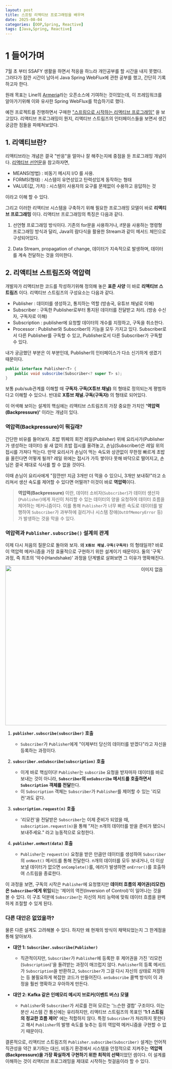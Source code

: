 ```yaml
---
layout: post
title: 스프링 리액티브 프로그래밍을 배우며
date: 2025-08-04
categories: [OOP,Spring, Reactive]
tags: [Java,Spring, Reactive]
---
```


# 1 들어가며

7월 초 부터 SSAFY 생활을 하면서 적응을 하느라 개인공부를 할 시간을 내지 못했다. 그러다가 잠깐 시간이 남아서 Java Spring WebFlux에 관한 공부를 했고, 간단히 기록하고자 한다. 

원래 목표는 Line의 [Armeria](https://armeria.dev/)라는 오픈소스에 기여하는 것이었는데, 이 프레임워크를 알아가기위해 이와 유사한 Spring WebFlux를 학습하기로 했다. 

예전 프로젝트를 진행하면서 구매한 
["스프링으로 시작하는 리액티브 프로그래밍"](https://product.kyobobook.co.kr/detail/S000201399476) 을 보고있다. 리액티브 프로그래밍이 뭔지, 리액티브 스트림즈의 인터페이스들을 보면서 생긴 궁금한 점들을 파헤쳐보았다.

## 1. 리액티브란?
리액티브라는 개념은 결국 "반응"을 얼마나 잘 해주는지에 중점을 둔 프로그래밍 개념이다. [리액티브 선언문](https://www.reactivemanifesto.org/ko)을 참고하자면,

- MEANS(방법) : 비동기 메시지 I/O 를 사용.
- FORMS(형태) : 시스템이 유연성있고 탄력성있게 동작하는 형태
- VALUE(값, 가치) : 시스템이 사용자의 요구를 문제없이 수용하고 응답하는 것

이라고 이해 할 수 있다. 

그리고 이러한 리액티브 시스템을 구축하기 위해 필요한 프로그래밍 모델이 바로 **리액티브 프로그래밍** 이다. 리액티브 프로그래밍의 특징은 다음과 같다.
1. 선언형 프로그래밍 방식이다. 기존의 for문을 사용하거나, if문을 사용하는 명령형 프로그래밍 방식과 달리, Java의 람다식을 활용한 Stream과 같이 메서드 체인으로 구성되어있다.

2. Data Stream, propagation of change, 데이터가 지속적으로 발생하며, 데이터를 계속 전달하는 것을 의미한다.

## 2. 리액티브 스트림즈와 역압력

개발자가 리액티브한 코드를 작성하기위해 정의해 놓은 **표준 사양** 이 바로 **리액티브 스트림즈** 이다. 리액티브 스트림즈의 구성요소는 다음과 같다.

- Publisher : 데이터를 생성하고, 통지하는 역할 (방송국, 유튜브 채널로 이해)
- Subscriber : 구독한 Publisher로부터 통지된 데이터를 전달받고 처리. (방송 수신자, 구독자로 이해)
- Subscription : publisher에 요청할 데이터의 개수를 지정하고, 구독을 취소한다.
- Processor : Publisher와 Subscriber의 기능을 모두 가지고 있다. Subscriber로서 다른 Publisher를 구독할 수 있고, Publisher로서 다른 Subscriber가 구독할 수 있다.

내가 궁금했던 부분은 이 부분인데, Publisher의 인터페이스가 다소 신기하게 생겼기 때문이다.

```java
public interface Publisher<T> {
    public void subscribe(Subscriber<? super T> s);
}
```

보통 pub/sub관계를 이해할 때 **구독자.구독(X튜브 채널)** 의 형태로 정의되는게 평범하다고 이해할 수 있으나. 반대로 **X튜브 채널.구독(구독자)** 의 형태로 되어있다.  

이 어색해 보이는 설계의 핵심에는 리액티브 스트림즈의 가장 중요한 가치인 **'역압력(Backpressure)'** 이라는 개념이 있다.

### 역압력(Backpressure)이 뭐길래?

간단한 비유를 들어보자. 초밥 뷔페의 회전 레일(Publisher) 위에 요리사가(Publisher가 생성하는 데이터) 쉴 새 없이 초밥 접시를 올려놓고, 손님(Subscriber)은 레일 위의 접시를 가져다 먹는다. 만약 요리사가 손님이 먹는 속도와 상관없이 무한정 빠르게 초밥을 올린다면 어떻게 될까? 레일 위에는 접시가 가득 쌓이다 못해 바닥으로 떨어지고, 손님은 결국 제대로 식사를 할 수 없을 것이다.

이때 손님이 요리사에게 "잠깐만! 지금 3개만 더 먹을 수 있으니, 3개만 보내줘!"라고 소리쳐서 생산 속도를 제어할 수 있다면 어떨까? 이것이 바로 **역압력**이다.

> **역압력(Backpressure)** 이란, 데이터 소비자(`Subscriber`)가 데이터 생산자(`Publisher`)에게 자신이 처리할 수 있는 데이터의 양을 요청하여 데이터 흐름을 제어하는 메커니즘이다. 이를 통해 `Publisher`가 너무 빠른 속도로 데이터를 발행하여 `Subscriber`가 과부하에 걸리거나 시스템 장애(`OutOfMemoryError` 등)가 발생하는 것을 막을 수 있다.

### 역압력과 `Publisher.subscribe()` 설계의 관계

이제 다시 처음의 질문으로 돌아와 보자. 왜 **`X튜브 채널.구독(구독자)`** 의 형태일까? 바로 이 역압력 메커니즘을 가장 효율적으로 구현하기 위한 설계이기 때문이다. 둘의 '구독' 과정, 즉 최초의 '악수(Handshake)' 과정을 단계별로 살펴보면 그 이유가 명확해진다.

<p style="text-align: center;">
  <img src="https://github.com/user-attachments/assets/c1f6c464-9d52-4b0a-a58a-dac77644a192" alt="이미지 없음" width="900" height="500" />
</p>


1.  **`publisher.subscribe(subscriber)` 호출**
    * `Subscriber`가 `Publisher`에게 "이제부터 당신의 데이터를 받겠다"라고 자신을 등록하는 과정이다.

2.  **`subscriber.onSubscribe(subscription)` 호출**
    * 이게 바로 핵심이다! `Publisher`는 `subscribe` 요청을 받자마자 데이터를 바로 보내는 것이 아니라, **`Subscriber`의 `onSubscribe` 메서드를 호출하면서 `Subscription` 객체를 전달**한다.
    * 이 `Subscription` 객체는 `Subscriber`가 `Publisher`를 제어할 수 있는 '리모컨'과도 같다.

3.  **`subscription.request(n)` 호출**
    * '리모컨'을 전달받은 `Subscriber`는 이제 준비가 되었을 때, `subscription.request(n)`을 통해 "저는 n개의 데이터를 받을 준비가 됐으니 보내주세요." 라고 능동적으로 요청한다.

4.  **`publisher.onNext(data)` 호출**
    * `Publisher`는 `request(n)` 요청을 받은 만큼만 데이터를 생성하여 `Subscriber`의 `onNext()` 메서드를 통해 전달한다. n개의 데이터를 모두 보내거나, 더 이상 보낼 데이터가 없으면 `onComplete()`를, 에러가 발생하면 `onError()`를 호출하여 스트림을 종료한다.

이 과정을 보면, 구독의 시작은 `Publisher`에 요청했지만 **데이터 흐름의 제어권(리모컨)은 `Subscriber`에게 위임**되는 '제어의 역전(Inversion of Control)'이 일어나는 것을 볼 수 있다. 이 구조 덕분에 `Subscriber`는 자신의 처리 능력에 맞춰 데이터 흐름을 완벽하게 조절할 수 있게 된다.

### 다른 대안은 없었을까?

물론 다른 설계도 고려해볼 수 있다. 하지만 왜 현재의 방식이 채택되었는지 그 한계점을 통해 알아보자.

* **대안 1: `Subscriber.subscribe(Publisher)`**
    * 직관적이지만, `Subscriber`가 `Publisher`에 등록한 후 제어권을 가진 '리모컨(`Subscription`)'을 돌려받는 과정이 매끄럽지 않다. `Publisher`의 등록 메서드가 `Subscription`을 반환하고, `Subscriber`가 그걸 다시 자신의 상태로 저장하는 등 불필요하게 복잡한 코드가 만들어진다. `onSubscribe` 콜백 방식이 이 과정을 훨씬 명확하고 우아하게 만든다.

* **대안 2: Kafka 같은 인메모리 메시지 브로커(이벤트 버스) 모델**
    * `Publisher`와 `Subscriber`가 서로를 전혀 모르는 '느슨한 결합' 구조이다. 이는 분산 시스템 간 통신에는 유리하지만, 리액티브 스트림즈의 목표인 **'1:1 스트림의 정교한 흐름 제어'** 에는 적합하지 않다. 특정 `Subscriber`가 처리하지 못한다고 해서 `Publisher`의 발행 속도를 늦추는 등의 역압력 메커니즘을 구현할 수 없기 때문이다.

결론적으로, 리액티브 스트림즈의 `Publisher.subscribe(Subscriber)` 설계는 언어적 직관성을 약간 포기하는 대신, 비동기 환경에서 시스템을 안정적으로 지켜주는 **역압력(Backpressure)을 가장 확실하게 구현하기 위한 최적의 선택**이었던 셈이다. 이 설계를 이해하는 것이 리액티브 프로그래밍을 제대로 시작하는 첫걸음이라 할 수 있다.
